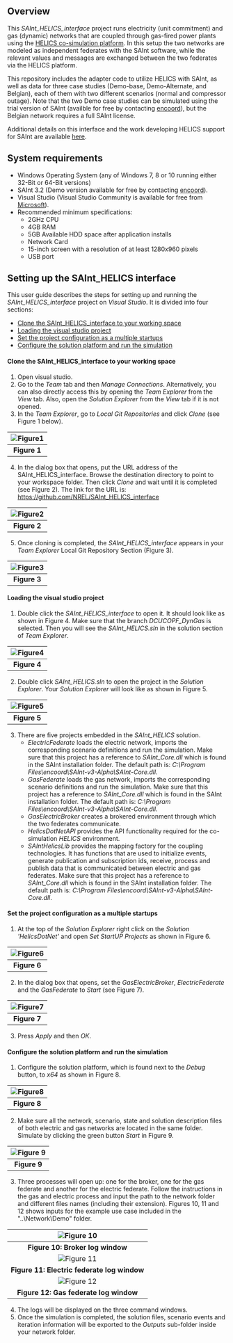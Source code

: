 ## Overview

This *SAInt_HELICS_interface* project runs electricity (unit commitment) and gas (dynamic) networks that are coupled through gas-fired power plants using the [HELICS co-simulation platform](https://docs.helics.org/en/latest/). In this setup the two networks are modeled as independent federates with the SAInt software, while the relevant values and messages are exchanged between the two federates via the HELICS platform. 

This repository includes the adapter code to utilize HELICS with SAInt, as well as data for three case studies (Demo-base, Demo-Alternate, and Belgian), each of them with two different scenarios (normal and compressor outage). Note that the two Demo case studies can be simulated using the trial version of SAInt (availble for free by contacting [encoord](https://www.encoord.com/ContactUs.html)), but the Belgian network requires a full SAInt license. 

Additional details on this interface and the work developing HELICS support for SAInt are available [here](https://www.encoord.com/CaseStudyHELICS.html#top).  

## System requirements 

   - Windows Operating System (any of Windows 7, 8 or 10 running either 32-Bit or 64-Bit versions)
   - SAInt 3.2 (Demo version available for free by contacting [encoord](https://www.encoord.com/ContactUs.html)).
   - Visual Studio (Visual Studio Community is available for free from [Microsoft](https://visualstudio.microsoft.com/free-developer-offers/)).
   - Recommended minimum specifications:
      - 2GHz CPU
      - 4GB RAM
      - 5GB Available HDD space after application installs
      - Network Card
      - 15-inch screen with a resolution of at least 1280x960 pixels
      - USB port

## Setting up the SAInt_HELICS interface 

This user guide describes the steps for setting up and running the *SAInt_HELICS_interface* project on *Visual Studio*. It is divided into four sections:
- [Clone the SAInt_HELICS_interface to your working space](#Clone-the-SAInt_HELICS_interface-to-your-working-space)
- [Loading the visual studio project ](#Loading-the-visual-studio-project)
- [Set the project configuration as a multiple startups](#Set-the-project-configuration-as-a-multiple-startups)
- [Configure the solution platform and run the simulation](#Configure-the-solution-platform-and-run-the-simulation)

#### Clone the SAInt_HELICS_interface to your working space
  1. Open visual studio.
  2. Go to the *Team* tab and then *Manage Connections*. Alternatively, you can also directly access this by opening the *Team Explorer* from the *View* tab. Also, open the *Solution Explorer* from the *View* tab if it is not opened.
  3. In the *Team Explorer*, go to *Local Git Repositories* and click *Clone* (see Figure 1 below).
     
   |![Figure1](ReadMeImages/Figure1.png)| 
   |:--:|
   |<b>Figure 1</b>|

  4. In the dialog box that opens, put the URL address of the SAInt_HELICS_interface. Browse the destination directory to point to your workspace folder. Then click *Clone* and wait until it is completed (see Figure 2). The link for the URL is: https://github.com/NREL/SAInt_HELICS_interface
     
   |![Figure2](ReadMeImages/Figure2.png)|
   |:--:|
   |<b>Figure 2</b>|

  5. Once cloning is completed, the *SAInt_HELICS_interface* appears in your *Team Explorer* Local Git Repository Section (Figure 3).
     
   |![Figure3](ReadMeImages/Figure3.png)|
   |:--:|
   |<b>Figure 3</b>|
   
#### Loading the visual studio project 
  1. Double click the *SAInt_HELICS_interface* to open it. It should look like as shown in Figure 4. Make sure that the branch *DCUCOPF_DynGas* is selected. Then you will see the *SAInt_HELICS.sln* in the solution section of *Team Explorer*.

   |![Figure4](ReadMeImages/Figure4.png)|
   |:--:|
   |<b>Figure 4</b>|

  2. Double click *SAInt_HELICS.sln* to open the project in the *Solution Explorer*. Your *Solution Explorer* will look like as shown in Figure 5.
  
   |![Figure5](ReadMeImages/Figure5.png)|
   |:--:|
   |<b>Figure 5</b>|

  3. There are five projects embedded in the *SAInt_HELICS* solution.
     - *ElectricFederate* loads the electric network, imports the corresponding scenario definitions and run the simulation. Make sure that this project has a reference to *SAInt_Core.dll* which is found in the SAInt installation folder. The default path is: *C:\Program Files\encoord\SAInt-v3-Alpha\SAInt-Core.dll*.
     - *GasFederate* loads the gas network, imports the corresponding scenario definitions and run the simulation. Make sure that this project has a reference to *SAInt_Core.dll* which is found in the SAInt installation folder. The default path is: *C:\Program Files\encoord\SAInt-v3-Alpha\SAInt-Core.dll*.
     - *GasElectricBroker* creates a brokered environment through which the two federates communicate.
     - *HelicsDotNetAPI* provides the API functionality required for the co-simulation *HELICS* environment.
     - *SAIntHelicsLib* provides the mapping factory for the coupling technologies. It has functions that are used to initialize events, generate publication and subscription ids, receive, process and publish data that is communicated between electric and gas federates. Make sure that this project has a reference to *SAInt_Core.dll* which is found in the SAInt installation folder. The default path is: *C:\Program Files\encoord\SAInt-v3-Alpha\SAInt-Core.dll*.

#### Set the project configuration as a multiple startups
  1. At the top of the *Solution Explorer* right click on the *Solution 'HelicsDotNet'* and open *Set StartUP Projects* as shown in Figure 6. 
    
   |![Figure6](ReadMeImages/Figure6.png)| 
   |:--:|
   |<b>Figure 6</b>|

  2. In the dialog box that opens, set the *GasElectricBroker*, *ElectricFederate* and the *GasFederate* to *Start* (see Figure 7). 
    
   |![Figure7](ReadMeImages/Figure7.png)| 
   |:--:|
   |<b>Figure 7</b>|

  3. Press *Apply* and then *OK*.
   
#### Configure the solution platform and run the simulation
  1. Configure the solution platform, which is found next to the *Debug* button, to *x64* as shown in Figure 8. 
    
   |![Figure8](ReadMeImages/Figure8.png)|
   |:--:|
   |<b>Figure 8</b>|

  2. Make sure all the network, scenario, state and solution description files of both electric and gas networks are located in the same folder. Simulate by clicking the green button *Start* in Figure 9. 
    
   |![Figure 9](ReadMeImages/Figure9.png)|
   |:--:|
   |<b>Figure 9</b>|

  3. Three processes will open up: one for the broker, one for the gas federate and another for the electric federate. Follow the instructions in the gas and electric process and input the path to the network folder and different files names (including their extension). Figures 10, 11 and 12 shows inputs for the example use case included in the "..\Network\Demo\" folder.    
   
   |![Figure 10](ReadMeImages/Figure10.png)|
   |:--:|
   |<b>Figure 10: Broker log window</b>| 
   |![Figure 11](ReadMeImages/Figure11.png)|
   |<b>Figure 11: Electric federate log window</b>|
   |![Figure 12](ReadMeImages/Figure12.png)|
   |<b>Figure 12: Gas federate log window</b>|

  4. The logs will be displayed on the three command windows.
  5. Once the simulation is completed, the solution files, scenario events and iteration information will be exported to the *Outputs* sub-folder inside your network folder.
